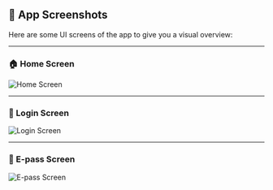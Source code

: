 ## 📱 App Screenshots

Here are some UI screens of the app to give you a visual overview:

---

### 🏠 Home Screen

![Home Screen](https://github.com/Sakssmama01/HOSTEL-PASS/blob/main/images/home_screen.jpeg?raw=true)

---

### 🔐 Login Screen

![Login Screen](https://github.com/Sakssmama01/HOSTEL-PASS/blob/main/images/login_screen.jpeg?raw=true)

---

### 🪪 E-pass Screen

![E-pass Screen](https://github.com/Sakssmama01/HOSTEL-PASS/blob/main/images/epass_screen.jpeg?raw=true)
